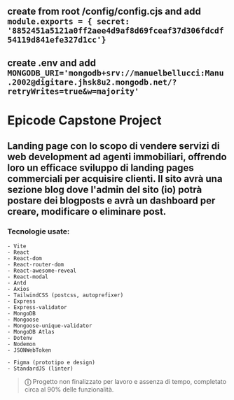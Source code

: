 ## create from root /config/config.cjs and add `module.exports = { secret: '8852451a5121a0ff2aee4d9af8d69fceaf37d306fdcdf54119d841efe327d1cc'}`

## create .env and add `MONGODB_URI='mongodb+srv://manuelbellucci:Manu.2002@digitare.jhsk8u2.mongodb.net/?retryWrites=true&w=majority'`

# Epicode Capstone Project

## Landing page con lo scopo di vendere servizi di web development ad agenti immobiliari, offrendo loro un efficace sviluppo di landing pages commerciali per acquisire clienti. Il sito avrà una sezione blog dove l'admin del sito (io) potrà postare dei blogposts e avrà un dashboard per creare, modificare o eliminare post.

### Tecnologie usate:
    - Vite
    - React
    - React-dom
    - React-router-dom
    - React-awesome-reveal
    - React-modal
    - Antd
    - Axios
    - TailwindCSS (postcss, autoprefixer)
    - Express
    - Express-validator
    - MongoDB
    - Mongoose
    - Mongoose-unique-validator
    - MongoDB Atlas
    - Dotenv
    - Nodemon
    - JSONWebToken

    - Figma (prototipo e design)
    - StandardJS (linter)


> **&#9432;** Progetto non finalizzato per lavoro e assenza di tempo, completato circa al 90% delle funzionalità. 

